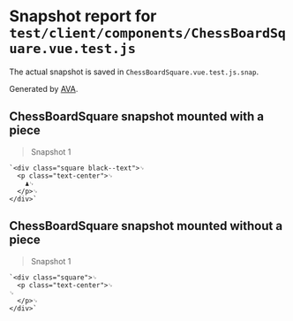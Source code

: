 # Snapshot report for `test/client/components/ChessBoardSquare.vue.test.js`

The actual snapshot is saved in `ChessBoardSquare.vue.test.js.snap`.

Generated by [AVA](https://avajs.dev).

## ChessBoardSquare snapshot mounted with a piece

> Snapshot 1

    `<div class="square black--text">␊
      <p class="text-center">␊
        ♟␊
      </p>␊
    </div>`

## ChessBoardSquare snapshot mounted without a piece

> Snapshot 1

    `<div class="square">␊
      <p class="text-center">␊
    ␊
      </p>␊
    </div>`
